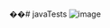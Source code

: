 ��#   j a v a T e s t s 
 
 ![image](https://github.com/user-attachments/assets/d4dcb3a3-4099-422f-914f-42aab12f40ff)
